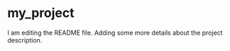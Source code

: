 # my_project

I am editing the README file. Adding some more details about the project description.
